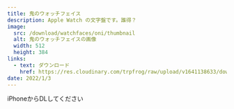 ```yaml
---
title: 鬼のウォッチフェイス
description: Apple Watch の文字盤です。誰得？
image: 
  src: /download/watchfaces/oni/thumbnail
  alt: 鬼のウォッチフェイスの画像
  width: 512
  height: 384
links:
  - text: ダウンロード
    href: https://res.cloudinary.com/trpfrog/raw/upload/v1641138633/download/watchfaces/oni/oni.watchface
date: 2022/1/3
---
```


iPhoneからDLしてください
